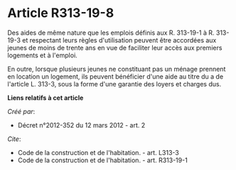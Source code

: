 # Article R313-19-8

Des aides de même nature que les emplois définis aux R. 313-19-1 à R. 313-19-3 et respectant leurs règles d'utilisation
peuvent être accordées aux jeunes de moins de trente ans en vue de faciliter leur accès aux premiers logements et à
l'emploi. 

En outre, lorsque plusieurs jeunes ne constituant pas un ménage prennent en location un logement, ils peuvent bénéficier
d'une aide au titre du a de l'article L. 313-3, sous la forme d'une garantie des loyers et charges dus.

**Liens relatifs à cet article**

_Créé par_:

  - Décret n°2012-352 du 12 mars 2012 - art. 2

_Cite_:

  - Code de la construction et de l'habitation. - art. L313-3
  - Code de la construction et de l'habitation. - art. R313-19-1
